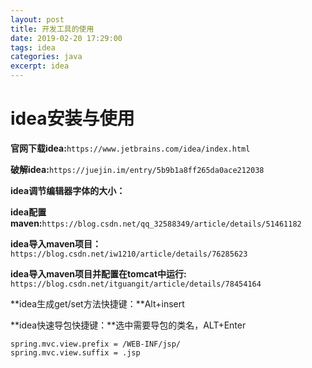 ```yaml
---
layout: post
title: 开发工具的使用
date: 2019-02-20 17:29:00
tags: idea
categories: java
excerpt: idea
---
```




# idea安装与使用

**官网下载idea:**`https://www.jetbrains.com/idea/index.html`

**破解idea:**`https://juejin.im/entry/5b9b1a8ff265da0ace212038`

**idea调节编辑器字体的大小：**

**idea配置maven:**`https://blog.csdn.net/qq_32588349/article/details/51461182`

**idea导入maven项目：**`https://blog.csdn.net/iw1210/article/details/76285623`

**idea导入maven项目并配置在tomcat中运行:** `https://blog.csdn.net/itguangit/article/details/78454164`

**idea生成get/set方法快捷键：**Alt+insert

**idea快速导包快捷键：**选中需要导包的类名，ALT+Enter

```
spring.mvc.view.prefix = /WEB-INF/jsp/
spring.mvc.view.suffix = .jsp
```